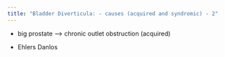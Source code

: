 ```yaml
---
title: "Bladder Diverticula: - causes (acquired and syndromic) - 2"
---
```

- big prostate --&gt; chronic outlet obstruction (acquired)

- Ehlers Danlos

